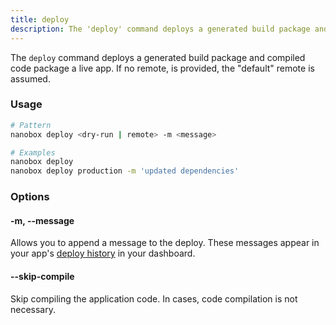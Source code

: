 ```yaml
---
title: deploy
description: The 'deploy' command deploys a generated build package and compiled code package a live app.
---
```


The `deploy` command deploys a generated build package and compiled code package a live app. If no remote, is provided, the "default" remote is assumed.

### Usage
```bash
# Pattern
nanobox deploy <dry-run | remote> -m <message>

# Examples
nanobox deploy
nanobox deploy production -m 'updated dependencies'
```

### Options

#### -m, --message
Allows you to append a message to the deploy. These messages appear in your app's [deploy history](/live-app-management/deploy-history/) in your dashboard.

#### --skip-compile
Skip compiling the application code. In cases, code compilation is not necessary.
